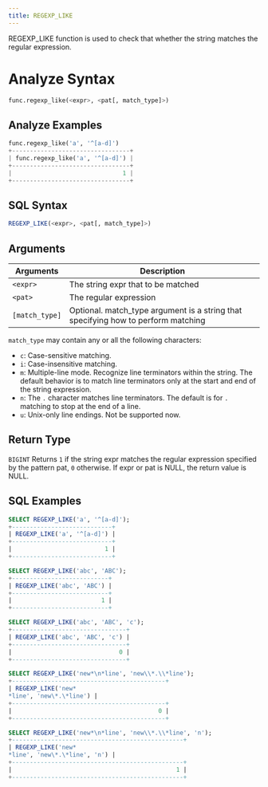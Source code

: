 ```yaml
---
title: REGEXP_LIKE
---
```


REGEXP_LIKE function is used to check that whether the string matches the regular expression.

# Analyze Syntax

```python
func.regexp_like(<expr>, <pat[, match_type]>)
```

## Analyze Examples
```python
func.regexp_like('a', '^[a-d]')
+---------------------------------+
| func.regexp_like('a', '^[a-d]') |
+---------------------------------+
|                               1 |
+---------------------------------+
```

## SQL Syntax

```sql
REGEXP_LIKE(<expr>, <pat[, match_type]>)
```

## Arguments

| Arguments      | Description                                                                       |
|----------------|-----------------------------------------------------------------------------------|
| `<expr>`       | The string expr that to be matched                                                |
| `<pat>`        | The regular expression                                                            |
| `[match_type]` | Optional. match_type argument is a string that specifying how to perform matching |

`match_type` may contain any or all the following characters:

* `c`: Case-sensitive matching.
* `i`: Case-insensitive matching.
* `m`: Multiple-line mode. Recognize line terminators within the string. The default behavior is to match line terminators only at the start and end of the string expression.
* `n`: The `.` character matches line terminators. The default is for `.` matching to stop at the end of a line.
* `u`: Unix-only line endings. Not be supported now.

## Return Type

`BIGINT`
Returns `1` if the string expr matches the regular expression specified by the pattern pat, `0` otherwise. If expr or pat is NULL, the return value is NULL.

## SQL Examples

```sql
SELECT REGEXP_LIKE('a', '^[a-d]');
+----------------------------+
| REGEXP_LIKE('a', '^[a-d]') |
+----------------------------+
|                          1 |
+----------------------------+

SELECT REGEXP_LIKE('abc', 'ABC');
+---------------------------+
| REGEXP_LIKE('abc', 'ABC') |
+---------------------------+
|                         1 |
+---------------------------+

SELECT REGEXP_LIKE('abc', 'ABC', 'c');
+--------------------------------+
| REGEXP_LIKE('abc', 'ABC', 'c') |
+--------------------------------+
|                              0 |
+--------------------------------+

SELECT REGEXP_LIKE('new*\n*line', 'new\\*.\\*line');
+-------------------------------------------+
| REGEXP_LIKE('new*
*line', 'new\*.\*line') |
+-------------------------------------------+
|                                         0 |
+-------------------------------------------+

SELECT REGEXP_LIKE('new*\n*line', 'new\\*.\\*line', 'n');
+------------------------------------------------+
| REGEXP_LIKE('new*
*line', 'new\*.\*line', 'n') |
+------------------------------------------------+
|                                              1 |
+------------------------------------------------+
```

